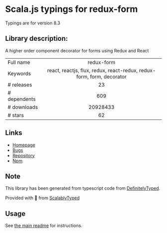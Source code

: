 
# Scala.js typings for redux-form

Typings are for version 8.3

## Library description:
A higher order component decorator for forms using Redux and React

|                    |                 |
| ------------------ | :-------------: |
| Full name          | redux-form |
| Keywords           | react, reactjs, flux, redux, react-redux, redux-form, form, decorator |
| # releases         | 23 |
| # dependents       | 609 |
| # downloads        | 20928433 |
| # stars            | 62 |

## Links
- [Homepage](https://redux-form.com/)
- [Bugs](https://github.com/redux-form/redux-form/issues)
- [Repository](https://github.com/redux-form/redux-form)
- [Npm](https://www.npmjs.com/package/redux-form)
    


## Note
This library has been generated from typescript code from [DefinitelyTyped](https://definitelytyped.org).

Provided with :purple_heart: from [ScalablyTyped](https://github.com/oyvindberg/ScalablyTyped)

## Usage
See [the main readme](../../readme.md) for instructions.


